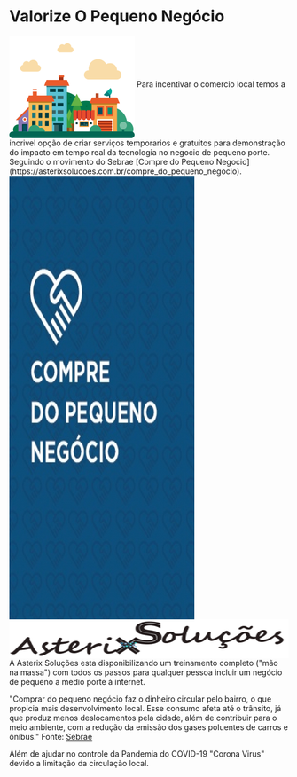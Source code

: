 # Valorize O Pequeno Negócio
<img src="img/bairro-png.png" alt="Compre do Pequeno Negocio" height="184" width="226" align="middle">
Para incentivar o comercio local temos a incrivel opção de criar serviços temporarios e gratuitos para demonstração do impacto em tempo real da tecnologia no negocio de pequeno porte.
Seguindo o movimento do Sebrae [Compre do Pequeno Negocio](https://asterixsolucoes.com.br/compre_do_pequeno_negocio).
<img src="img/compredopequenonegociosebrae.jpg" alt="Compre do Pequeno Negocio - Sebrae" height="800" width="334" align="middle">
<img src="img/AsterixSolucoes_logo.png" alt="Compre do Pequeno Negocio - Sebrae" height="70" width="566" align="middle">
A Asterix Soluções esta disponibilizando um treinamento completo ("mão na massa") com todos os passos para qualquer pessoa incluir um negócio de pequeno a medio porte à internet.

"Comprar do pequeno negócio faz o dinheiro circular pelo bairro, o que propicia mais desenvolvimento local. Esse consumo afeta até o 
trânsito, já que produz menos deslocamentos pela cidade, além de contribuir para o meio ambiente, com a redução da emissão dos gases poluentes de carros e ônibus." Fonte: [Sebrae](https://www.sebrae.com.br/sites/PortalSebrae/sebraeaz/movimento-compre-do-pequeno-negocio-busca-fortalecer-comercio-local,03b1aee47d1be410VgnVCM1000003b74010aRCRD)

Além de ajudar no controle da Pandemia do COVID-19 "Corona Virus" devido a limitação da circulação local.

